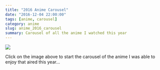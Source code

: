 ```yaml
---
title: "2016 Anime Carousel"
date: "2016-12-04 22:00:00"
tags: [anime, carousel]
category: anime
slug: anime_2016_carousel
summary: Carousel of all the anime I watched this year
---
```


<link href="https://cdnjs.cloudflare.com/ajax/libs/lightbox2/2.8.2/css/lightbox.min.css" rel="stylesheet" property="stylesheet">

<a href="{filename}/images/2016/carousel/01.jpg" data-lightbox="carousel" data-title="Boku Dake go Inai Machi (Winter)" style="border-bottom: none;">
<img src="{filename}/images/2016/carousel/19.jpg" class="ew1920"/>
</a>

<a href="{filename}/images/2016/carousel/02.jpg" data-lightbox="carousel" data-title="Dimension W (Winter)"></a>
<a href="{filename}/images/2016/carousel/03.jpg" data-lightbox="carousel" data-title="Hai to Gensou no Grimgar (Winter)"></a>
<a href="{filename}/images/2016/carousel/04.jpg" data-lightbox="carousel" data-title="Kono Subarashii Sekai ni Shukufuku wo! (Winter)"></a>
<a href="{filename}/images/2016/carousel/05.jpg" data-lightbox="carousel" data-title="Musaigen no Phantom World (Winter)"></a>
<a href="{filename}/images/2016/carousel/06.jpg" data-lightbox="carousel" data-title="Shoujo-tachi wa Kouya wo Mezasu (Winter)"></a>
<a href="{filename}/images/2016/carousel/07.jpg" data-lightbox="carousel" data-title="Shouwa Genroku Rakugo Shinjuu (Winter)"></a>
<a href="{filename}/images/2016/carousel/08.jpg" data-lightbox="carousel" data-title="Glass no Hana to Kowasu Sekai (Winter)"></a>
<a href="{filename}/images/2016/carousel/09.jpg" data-lightbox="carousel" data-title="Boku no Hero Academia (Spring)"></a>
<a href="{filename}/images/2016/carousel/10.jpg" data-lightbox="carousel" data-title="Flying Witch (Spring)"></a>
<a href="{filename}/images/2016/carousel/11.jpg" data-lightbox="carousel" data-title="Kiznaiver (Spring)"></a>
<a href="{filename}/images/2016/carousel/12.jpg" data-lightbox="carousel" data-title="Koutetsujou no Kabaneri (Spring)"></a>
<a href="{filename}/images/2016/carousel/13.jpg" data-lightbox="carousel" data-title="Re:Zero Kara Hajimeru Isekai Seikatsu (Spring)"></a>
<a href="{filename}/images/2016/carousel/14.jpg" data-lightbox="carousel" data-title="Shounen Maid (Spring)"></a>
<a href="{filename}/images/2016/carousel/15.jpg" data-lightbox="carousel" data-title="Amaama to Inazuma (Summer)"></a>
<a href="{filename}/images/2016/carousel/16.jpg" data-lightbox="carousel" data-title="Amanchu! (Summer)"></a>
<a href="{filename}/images/2016/carousel/17.jpg" data-lightbox="carousel" data-title="Nejimaki Seirei Senki: Tenkyou no Alderamin (Summer)"></a>
<a href="{filename}/images/2016/carousel/18.jpg" data-lightbox="carousel" data-title="New Game! (Summer)"></a>
<a href="{filename}/images/2016/carousel/19.jpg" data-lightbox="carousel" data-title="ReLIFE (Summer)"></a>
<a href="{filename}/images/2016/carousel/20.jpg" data-lightbox="carousel" data-title="ReWrite (Summer)"></a>
<a href="{filename}/images/2016/carousel/21.jpg" data-lightbox="carousel" data-title="Tales of Zestiria the X (Summer)"></a>
<a href="{filename}/images/2016/carousel/22.jpg" data-lightbox="carousel" data-title="3-gatsu no Lion (Fall)"></a>
<a href="{filename}/images/2016/carousel/23.jpg" data-lightbox="carousel" data-title="Flip Flappers (Fall)"></a>
<a href="{filename}/images/2016/carousel/24.jpg" data-lightbox="carousel" data-title="Fune wo Amu (Fall)"></a>
<a href="{filename}/images/2016/carousel/25.jpg" data-lightbox="carousel" data-title="gi(a)rlish number (Fall)"></a>
<a href="{filename}/images/2016/carousel/26.jpg" data-lightbox="carousel" data-title="Hibike! Euphonium 2 (Fall)"></a>
<a href="{filename}/images/2016/carousel/27.jpg" data-lightbox="carousel" data-title="Mahou Shoujo Ikusei Keikaku (Fall)"></a>
<a href="{filename}/images/2016/carousel/28.jpg" data-lightbox="carousel" data-title="Trickster (Fall)"></a>
<a href="{filename}/images/2016/carousel/29.jpg" data-lightbox="carousel" data-title="Udon no Kuni no Kiniro Kemari (Fall)"></a>
<a href="{filename}/images/2016/carousel/30.jpg" data-lightbox="carousel" data-title="Yuri!!! on ICE (Fall)"></a>
<a href="{filename}/images/2016/carousel/31.jpg" data-lightbox="carousel" data-title="Kiitarou Shounen no Youkai Enikki (Fall)"></a>

Click on the image above to start the carousel of the anime I was able to enjoy
that aired this year...

<script src="https://cdnjs.cloudflare.com/ajax/libs/lightbox2/2.8.2/js/lightbox-plus-jquery.min.js"></script>
